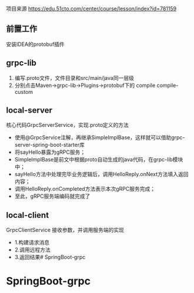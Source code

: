 项目来源 https://edu.51cto.com/center/course/lesson/index?id=781159
## 前置工作

安装IDEA的protobuf插件

## grpc-lib

1. 编写.proto文件，文件目录和src/main/java同一层级
2. 分别点击Maven->grpc-lib->Plugins->protobuf下的 compile compile-custom

## local-server

核心代码GrpcServerService，实现.proto定义的方法

* 使⽤@GrpcService注解，再继承SimpleImplBase，这样就可以借助grpc-server-spring-boot-starter库
* 将sayHello暴露为gRPC服务；
* SimpleImplBase是前⽂中根据proto⾃动⽣成的java代码，在grpc-lib模块中；
* sayHello⽅法中处理完毕业务逻辑后，调⽤HelloReply.onNext⽅法填⼊返回内容；
* 调⽤HelloReply.onCompleted⽅法表示本次gRPC服务完成；
* ⾄此，gRPC服务端编码就完成了

## local-client

GrpcClientService 接收参数，并调用服务端的实现

* 1.构建请求消息
* 2.调用远程方法
* 3.返回结果# SpringBoot-grpc
# SpringBoot-grpc
